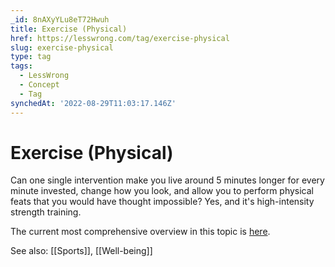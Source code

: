 ```yaml
---
_id: 8nAXyYLu8eT72Hwuh
title: Exercise (Physical)
href: https://lesswrong.com/tag/exercise-physical
slug: exercise-physical
type: tag
tags:
  - LessWrong
  - Concept
  - Tag
synchedAt: '2022-08-29T11:03:17.146Z'
---
```


# Exercise (Physical)

Can one single intervention make you live around 5 minutes longer for every minute invested, change how you look, and allow you to perform physical feats that you would have thought impossible? Yes, and it's high-intensity strength training.

The current most comprehensive overview in this topic is [here](https://www.lesswrong.com/posts/bZ2w99pEAeAbKnKqo/optimal-exercise).

See also: [[Sports]], [[Well-being]]
